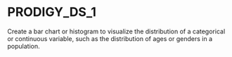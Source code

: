 # PRODIGY_DS_1
Create a bar chart or histogram to visualize the distribution of a categorical or continuous variable, such as the distribution of ages or genders in a population.
